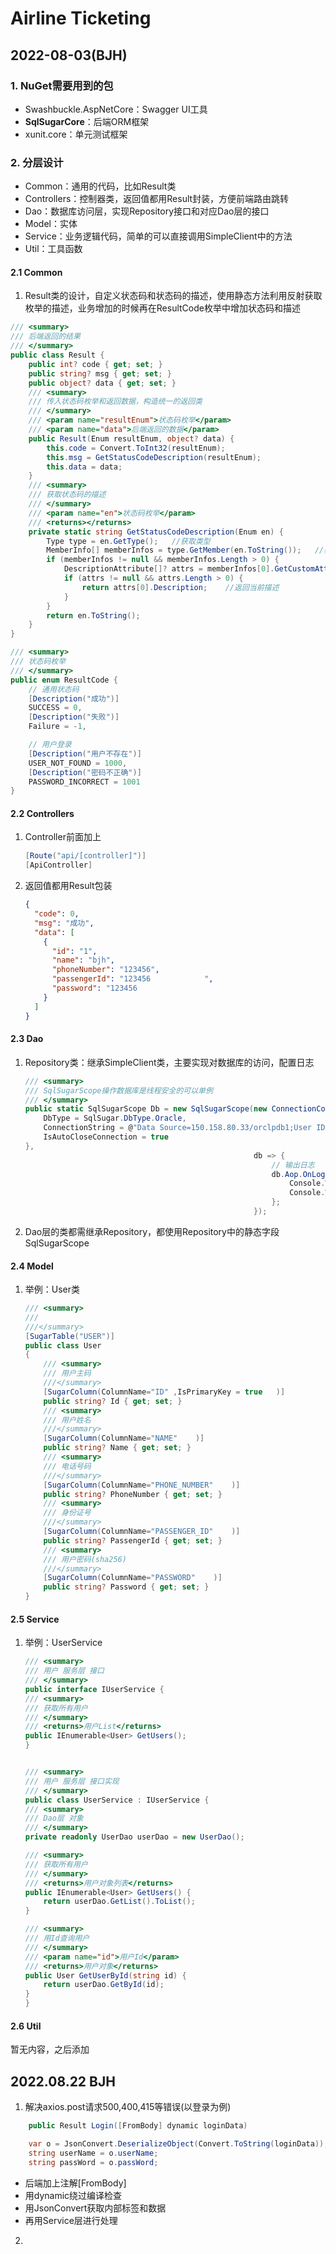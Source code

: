 # Airline Ticketing

## 2022-08-03(BJH)

### 1. NuGet需要用到的包

- Swashbuckle.AspNetCore：Swagger UI工具
- **SqlSugarCore**：后端ORM框架
- xunit.core：单元测试框架

### 2. 分层设计

- Common：通用的代码，比如Result类
- Controllers：控制器类，返回值都用Result封装，方便前端路由跳转
- Dao：数据库访问层，实现Repository接口和对应Dao层的接口
- Model：实体
- Service：业务逻辑代码，简单的可以直接调用SimpleClient中的方法
- Util：工具函数

#### 2.1 Common

1. Result类的设计，自定义状态码和状态码的描述，使用静态方法利用反射获取枚举的描述，业务增加的时候再在ResultCode枚举中增加状态码和描述

```c#
/// <summary>
/// 后端返回的结果
/// </summary>
public class Result {
    public int? code { get; set; }
    public string? msg { get; set; }
    public object? data { get; set; }
    /// <summary>
    /// 传入状态码枚举和返回数据，构造统一的返回类
    /// </summary>
    /// <param name="resultEnum">状态码枚举</param>
    /// <param name="data">后端返回的数据</param>
    public Result(Enum resultEnum, object? data) {
        this.code = Convert.ToInt32(resultEnum);
        this.msg = GetStatusCodeDescription(resultEnum);
        this.data = data;
    }
    /// <summary>
    /// 获取状态码的描述
    /// </summary>
    /// <param name="en">状态码枚举</param>
    /// <returns></returns>
    private static string GetStatusCodeDescription(Enum en) {
        Type type = en.GetType();   //获取类型  
        MemberInfo[] memberInfos = type.GetMember(en.ToString());   //获取成员  
        if (memberInfos != null && memberInfos.Length > 0) {
            DescriptionAttribute[]? attrs = memberInfos[0].GetCustomAttributes(typeof(DescriptionAttribute), false) as DescriptionAttribute[];   //获取描述特性  
            if (attrs != null && attrs.Length > 0) {
                return attrs[0].Description;    //返回当前描述
            }
        }
        return en.ToString();
    }
}

/// <summary>
/// 状态码枚举
/// </summary>
public enum ResultCode {
    // 通用状态码
    [Description("成功")]
    SUCCESS = 0,
    [Description("失败")]
    Failure = -1,

    // 用户登录
    [Description("用户不存在")]
    USER_NOT_FOUND = 1000,
    [Description("密码不正确")]
    PASSWORD_INCORRECT = 1001
}
```

#### 2.2 Controllers

1. Controller前面加上

   ```c#
   [Route("api/[controller]")]
   [ApiController]
   ```

2. 返回值都用Result包装

   ```json
   {
     "code": 0,
     "msg": "成功",
     "data": [
       {
         "id": "1",
         "name": "bjh",
         "phoneNumber": "123456",
         "passengerId": "123456            ",
         "password": "123456                                                          "
       }
     ]
   }
   ```

#### 2.3 Dao

1. Repository类：继承SimpleClient类，主要实现对数据库的访问，配置日志

   ```c#
   /// <summary>
   /// SqlSugarScope操作数据库是线程安全的可以单例
   /// </summary>
   public static SqlSugarScope Db = new SqlSugarScope(new ConnectionConfig() {
       DbType = SqlSugar.DbType.Oracle,
       ConnectionString = @"Data Source=150.158.80.33/orclpdb1;User ID=B2052526;Password=123456;",
       IsAutoCloseConnection = true
   },
                                                      db => {
                                                          // 输出日志
                                                          db.Aop.OnLogExecuting = (s, p) => {
                                                              Console.WriteLine(s);
                                                              Console.WriteLine(string.Join(",", p.Select(a => a.ParameterName + ":" + a.Value)));
                                                          };
                                                      });
   ```

2. Dao层的类都需继承Repository，都使用Repository中的静态字段SqlSugarScope

#### 2.4 Model

1. 举例：User类
   ```c#
   /// <summary>
   /// 
   ///</summary>
   [SugarTable("USER")]
   public class User
   {
       /// <summary>
       /// 用户主码 
       ///</summary>
       [SugarColumn(ColumnName="ID" ,IsPrimaryKey = true   )]
       public string? Id { get; set; }
       /// <summary>
       /// 用户姓名 
       ///</summary>
       [SugarColumn(ColumnName="NAME"    )]
       public string? Name { get; set; }
       /// <summary>
       /// 电话号码 
       ///</summary>
       [SugarColumn(ColumnName="PHONE_NUMBER"    )]
       public string? PhoneNumber { get; set; }
       /// <summary>
       /// 身份证号 
       ///</summary>
       [SugarColumn(ColumnName="PASSENGER_ID"    )]
       public string? PassengerId { get; set; }
       /// <summary>
       /// 用户密码(sha256) 
       ///</summary>
       [SugarColumn(ColumnName="PASSWORD"    )]
       public string? Password { get; set; }
   }
   ```

#### 2.5 Service

1. 举例：UserService

    ```c#
    /// <summary>
    /// 用户 服务层 接口
    /// </summary>
    public interface IUserService {
    /// <summary>
    /// 获取所有用户
    /// </summary>
    /// <returns>用户List</returns>
    public IEnumerable<User> GetUsers();
    }
    
    
    /// <summary>
    /// 用户 服务层 接口实现
    /// </summary>
    public class UserService : IUserService {
    /// <summary>
    /// Dao层 对象
    /// </summary>
    private readonly UserDao userDao = new UserDao();
    
    /// <summary>
    /// 获取所有用户
    /// </summary>
    /// <returns>用户对象列表</returns>
    public IEnumerable<User> GetUsers() {
    	return userDao.GetList().ToList();
    }
    
    /// <summary>
    /// 用Id查询用户
    /// </summary>
    /// <param name="id">用户Id</param>
    /// <returns>用户对象</returns>
    public User GetUserById(string id) {
    	return userDao.GetById(id);
    }
    }
    ```

#### 2.6 Util

暂无内容，之后添加

## 2022.08.22 BJH

1. 解决axios.post请求500,400,415等错误(以登录为例)

```csharp
    public Result Login([FromBody] dynamic loginData)
```

```csharp
    var o = JsonConvert.DeserializeObject(Convert.ToString(loginData));
    string userName = o.userName;
    string passWord = o.passWord;
```
- 后端加上注解[FromBody]
- 用dynamic绕过编译检查
- 用JsonConvert获取内部标签和数据
- 再用Service层进行处理

2. 